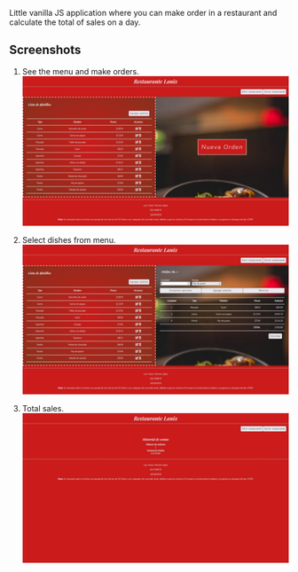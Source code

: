Little vanilla JS application where you can make order in a restaurant and calculate the total of sales on a day.

## Screenshots

1. See the menu and make orders.
   ![Menu and new order](./screenshots/1.jpg)

2. Select dishes from menu.
   ![Order and dishes](./screenshots/2.jpg)

3. Total sales.
   ![Total sales](./screenshots/3.jpg)
